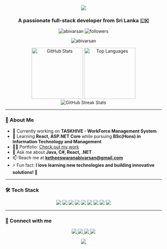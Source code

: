 <h1 align="center">
  <img src="https://readme-typing-svg.herokuapp.com/?lines=Hi+There!+👋;I'm+Abivarsan+Ketheeswaran!&center=true&size=30">
</h1>

<h3 align="center">A passionate full-stack developer from Sri Lanka 🇱🇰</h3>

<p align="center">
  <img src="https://komarev.com/ghpvc/?username=abivarsan&label=Profile%20views&color=0e75b6&style=flat" alt="abivarsan" />
  <img src="https://img.shields.io/github/followers/abivarsan?label=Followers&style=social" alt="followers" />
</p>

<p align="center">
  <img src="https://github-profile-trophy.vercel.app/?username=abivarsan&theme=darkhub&no-frame=true&row=1&column=7" alt="abivarsan" />
</p>

<div align="center">
  <img src="https://github-readme-stats.vercel.app/api?username=abivarsan&show_icons=true&theme=radical" alt="GitHub Stats" height="165">
  <img src="https://github-readme-stats.vercel.app/api/top-langs/?username=abivarsan&layout=compact&theme=radical" alt="Top Languages" height="165">
</div>

<div align="center">
  <img src="https://github-readme-streak-stats.herokuapp.com/?user=abivarsan&theme=radical" alt="GitHub Streak Stats">
</div>

---

### 🚀 About Me

- 🔭 Currently working on **TASKHIVE - WorkForce Management System**
- 🌱 Learning **React, ASP.NET Core** while pursuing **BSc(Hons) in Information Technology and Management**
- 👨‍💻 Portfolio: [Check out my work](https://abivarsan.github.io/AbivarsanK_Personal_Portfolio/)
- 💬 Ask me about **Java, C#, React, .NET**
- 📫 Reach me at **ketheeswaranabivarsan@gmail.com**
- ⚡ Fun fact: **I love learning new technologies and building innovative solutions! 🚀**

---

### 🛠️ Tech Stack

<p align="center">
<img src="https://img.shields.io/badge/java-%23ED8B00.svg?style=for-the-badge&logo=java&logoColor=white"/>
<img src="https://img.shields.io/badge/c%23-%23239120.svg?style=for-the-badge&logo=c-sharp&logoColor=white"/>
<img src="https://img.shields.io/badge/react-%2320232a.svg?style=for-the-badge&logo=react&logoColor=%2361DAFB"/>
<img src="https://img.shields.io/badge/.NET-5C2D91?style=for-the-badge&logo=.net&logoColor=white"/>
<img src="https://img.shields.io/badge/typescript-%23007ACC.svg?style=for-the-badge&logo=typescript&logoColor=white"/>
<img src="https://img.shields.io/badge/docker-%230db7ed.svg?style=for-the-badge&logo=docker&logoColor=white"/>
<img src="https://img.shields.io/badge/MongoDB-%234ea94b.svg?style=for-the-badge&logo=mongodb&logoColor=white"/>
<img src="https://img.shields.io/badge/mysql-%2300f.svg?style=for-the-badge&logo=mysql&logoColor=white"/>
<img src="https://img.shields.io/badge/git-%23F05033.svg?style=for-the-badge&logo=git&logoColor=white"/>
</p>

---

### 🤝 Connect with me

<p align="center">
  <a href="https://twitter.com/abivarsank" target="blank">
    <img src="https://img.shields.io/badge/Twitter-%231DA1F2.svg?style=for-the-badge&logo=Twitter&logoColor=white"/>
  </a>
  <a href="https://linkedin.com/in/abivarsan" target="blank">
    <img src="https://img.shields.io/badge/linkedin-%230077B5.svg?style=for-the-badge&logo=linkedin&logoColor=white"/>
  </a>
  <a href="https://medium.com/@ketheeswaranabivarsan" target="blank">
    <img src="https://img.shields.io/badge/Medium-12100E?style=for-the-badge&logo=medium&logoColor=white"/>
  </a>
  <a href="https://www.hackerrank.com/abivarsan_k" target="blank">
    <img src="https://img.shields.io/badge/-Hackerrank-2EC866?style=for-the-badge&logo=HackerRank&logoColor=white"/>
  </a>
</p>

<p align="center">
  <img src="https://capsule-render.vercel.app/api?type=waving&color=gradient&height=100&section=footer"/>
</p>
